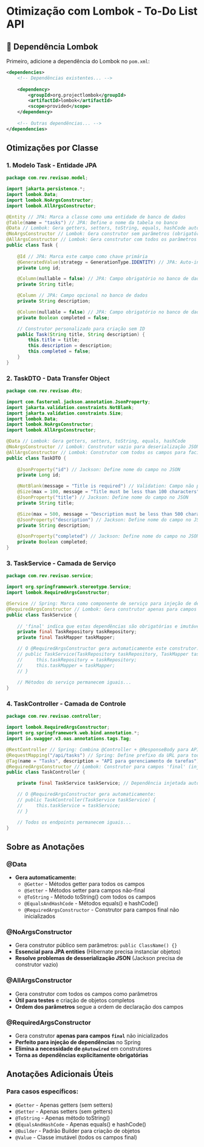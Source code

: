 # Otimização com Lombok - To-Do List API

## 🚀 Dependência Lombok

Primeiro, adicione a dependência do Lombok no `pom.xml`:

```xml
<dependencies>
    <!-- Dependências existentes... -->
    
    <dependency>
        <groupId>org.projectlombok</groupId>
        <artifactId>lombok</artifactId>
        <scope>provided</scope>
    </dependency>
    
    <!-- Outras dependências... -->
</dependencies>
```

## Otimizações por Classe

### 1. Modelo Task - Entidade JPA

```java
package com.rev.revisao.model;

import jakarta.persistence.*;
import lombok.Data;
import lombok.NoArgsConstructor;
import lombok.AllArgsConstructor;

@Entity // JPA: Marca a classe como uma entidade de banco de dados
@Table(name = "tasks") // JPA: Define o nome da tabela no banco
@Data // Lombok: Gera getters, setters, toString, equals, hashCode automaticamente
@NoArgsConstructor // Lombok: Gera construtor sem parâmetros (obrigatório para JPA)
@AllArgsConstructor // Lombok: Gera construtor com todos os parâmetros da classe
public class Task {
    
    @Id // JPA: Marca este campo como chave primária
    @GeneratedValue(strategy = GenerationType.IDENTITY) // JPA: Auto-incremento no banco
    private Long id;

    @Column(nullable = false) // JPA: Campo obrigatório no banco de dados
    private String title;

    @Column // JPA: Campo opcional no banco de dados
    private String description;

    @Column(nullable = false) // JPA: Campo obrigatório no banco de dados
    private Boolean completed = false;

    // Construtor personalizado para criação sem ID
    public Task(String title, String description) {
        this.title = title;
        this.description = description;
        this.completed = false;
    }
}
```

### 2. TaskDTO - Data Transfer Object

```java
package com.rev.revisao.dto;

import com.fasterxml.jackson.annotation.JsonProperty;
import jakarta.validation.constraints.NotBlank;
import jakarta.validation.constraints.Size;
import lombok.Data;
import lombok.NoArgsConstructor;
import lombok.AllArgsConstructor;

@Data // Lombok: Gera getters, setters, toString, equals, hashCode
@NoArgsConstructor // Lombok: Construtor vazio para deserialização JSON
@AllArgsConstructor // Lombok: Construtor com todos os campos para facilitar testes
public class TaskDTO {
    
    @JsonProperty("id") // Jackson: Define nome do campo no JSON
    private Long id;

    @NotBlank(message = "Title is required") // Validation: Campo não pode ser vazio
    @Size(max = 100, message = "Title must be less than 100 characters") // Validation: Tamanho máximo
    @JsonProperty("title") // Jackson: Define nome do campo no JSON
    private String title;

    @Size(max = 500, message = "Description must be less than 500 characters") // Validation: Tamanho máximo
    @JsonProperty("description") // Jackson: Define nome do campo no JSON
    private String description;

    @JsonProperty("completed") // Jackson: Define nome do campo no JSON
    private Boolean completed;
}
```

### 3. TaskService - Camada de Serviço

```java
package com.rev.revisao.service;

import org.springframework.stereotype.Service;
import lombok.RequiredArgsConstructor;

@Service // Spring: Marca como componente de serviço para injeção de dependência
@RequiredArgsConstructor // Lombok: Gera construtor apenas para campos 'final' não inicializados
public class TaskService {
    
    // 'final' indica que estas dependências são obrigatórias e imutáveis
    private final TaskRepository taskRepository;
    private final TaskMapper taskMapper;

    // O @RequiredArgsConstructor gera automaticamente este construtor:
    // public TaskService(TaskRepository taskRepository, TaskMapper taskMapper) {
    //     this.taskRepository = taskRepository;
    //     this.taskMapper = taskMapper;
    // }
    
    // Métodos do serviço permanecem iguais...
}
```

### 4. TaskController - Camada de Controle

```java
package com.rev.revisao.controller;

import lombok.RequiredArgsConstructor;
import org.springframework.web.bind.annotation.*;
import io.swagger.v3.oas.annotations.tags.Tag;

@RestController // Spring: Combina @Controller + @ResponseBody para APIs REST
@RequestMapping("/api/tasks") // Spring: Define prefixo da URL para todos os endpoints
@Tag(name = "Tasks", description = "API para gerenciamento de tarefas") // Swagger: Documentação da API
@RequiredArgsConstructor // Lombok: Construtor para campos 'final' (injeção de dependência)
public class TaskController {

    private final TaskService taskService; // Dependência injetada automaticamente

    // O @RequiredArgsConstructor gera automaticamente:
    // public TaskController(TaskService taskService) {
    //     this.taskService = taskService;
    // }

    // Todos os endpoints permanecem iguais...
}
```

## Sobre as Anotações 

### @Data
- **Gera automaticamente:**
  - `@Getter` - Métodos getter para todos os campos
  - `@Setter` - Métodos setter para campos não-final
  - `@ToString` - Método toString() com todos os campos
  - `@EqualsAndHashCode` - Métodos equals() e hashCode()
  - `@RequiredArgsConstructor` - Construtor para campos final não inicializados

### @NoArgsConstructor
- Gera construtor público sem parâmetros: `public ClassName() {}`
- **Essencial para JPA entities** (Hibernate precisa instanciar objetos)
- **Resolve problemas de desserialização JSON** (Jackson precisa de construtor vazio)

### @AllArgsConstructor
- Gera construtor com todos os campos como parâmetros
- **Útil para testes** e criação de objetos completos
- **Ordem dos parâmetros** segue a ordem de declaração dos campos

### @RequiredArgsConstructor
- Gera construtor **apenas para campos `final`** não inicializados
- **Perfeito para injeção de dependências** no Spring
- **Elimina a necessidade de `@Autowired`** em construtores
- **Torna as dependências explicitamente obrigatórias**

## Anotações Adicionais Úteis

### Para casos específicos:
- `@Getter` - Apenas getters (sem setters)
- `@Setter` - Apenas setters (sem getters)  
- `@ToString` - Apenas método toString()
- `@EqualsAndHashCode` - Apenas equals() e hashCode()
- `@Builder` - Padrão Builder para criação de objetos
- `@Value` - Classe imutável (todos os campos final)

